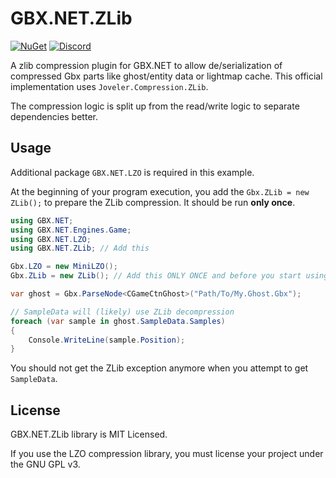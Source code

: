 # GBX.NET.ZLib

[![NuGet](https://img.shields.io/nuget/vpre/GBX.NET.ZLib?style=for-the-badge&logo=nuget)](https://www.nuget.org/packages/GBX.NET.ZLib/)
[![Discord](https://img.shields.io/discord/1012862402611642448?style=for-the-badge&logo=discord)](https://discord.gg/tECTQcAWC9)

A zlib compression plugin for GBX.NET to allow de/serialization of compressed Gbx parts like ghost/entity data or lightmap cache. This official implementation uses `Joveler.Compression.ZLib`.

The compression logic is split up from the read/write logic to separate dependencies better.

## Usage

Additional package `GBX.NET.LZO` is required in this example.

At the beginning of your program execution, you add the `Gbx.ZLib = new ZLib();` to prepare the ZLib compression. It should be run **only once**.

```cs
using GBX.NET;
using GBX.NET.Engines.Game;
using GBX.NET.LZO;
using GBX.NET.ZLib; // Add this

Gbx.LZO = new MiniLZO();
Gbx.ZLib = new ZLib(); // Add this ONLY ONCE and before you start using Parse methods

var ghost = Gbx.ParseNode<CGameCtnGhost>("Path/To/My.Ghost.Gbx");

// SampleData will (likely) use ZLib decompression
foreach (var sample in ghost.SampleData.Samples)
{
    Console.WriteLine(sample.Position);
}
```

You should not get the ZLib exception anymore when you attempt to get `SampleData`.

## License

GBX.NET.ZLib library is MIT Licensed.

If you use the LZO compression library, you must license your project under the GNU GPL v3.